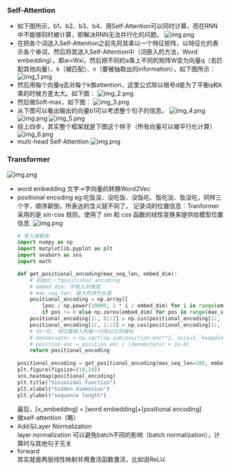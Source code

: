 



### Self-Attention
- 如下图所示，b1、b2、b3、b4、用Self-Attention可以同时计算，而在RNN中不能够同时被计算，即解决RNN无法并行化的问题。
![img.png](util_imgs1/img_7.png)
- 在把各个词送入Self-Attention之前先将其乘以一个特征矩阵，以特征化的表示各个单词，然后将其送入Self-Attention中（词嵌入的方法，Word embedding），即ai=Wxi，然后把不同的a乘上不同的矩阵W变为向量q（去匹配其他向量）、k（被匹配）、v（要被抽取出的information），如下图所示：
![img_1.png](util_imgs1/img_8.png)
- 然后用每个向量q去对每个k做attention，这里公式除以根号d是为了平衡q和k乘的时候方差太大。如下图：
![img_2.png](util_imgs1/img_9.png)
- 然后做Soft-max，如下图：
![img_3.png](util_imgs1/img_10.png)
- 从下图可以看出输出的向量b1可以考虑整个句子的信息。
![img_4.png](util_imgs1/img_11.png)
  ![img.png](util_imgs1/img_14.png)
![img_5.png](util_imgs1/img_12.png)
- 综上四步，其实整个框架就是下图这个样子（所有向量可以被平行化计算）
![img_6.png](util_imgs1/img_13.png)
- multi-head Self-Attention
  ![img.png](util_imgs1/img_16.png)
### Transformer
![img.png](util_imgs1/img_15.png)
- word embedding
  文字->字向量的转换Word2Vec
- positional encoding
  eg:吃饭没、没吃饭、没饭吃、饭吃没、饭没吃，同样三个字，顺序颠倒，所表达的含义就不同了。
  记录词的位置信息：Tranformer 采用的是 sin-cos 规则，使用了 sin 和 cos 函数的线性变换来提供给模型位置信息.
  ![img.png](util_imgs1/img_19.png)
    ```python
    # 导入依赖库
    import numpy as np
    import matplotlib.pyplot as plt
    import seaborn as sns
    import math
    
    def get_positional_encoding(max_seq_len, embed_dim):
        # 初始化一个positional encoding
        # embed_dim: 字嵌入的维度
        # max_seq_len: 最大的序列长度
        positional_encoding = np.array([
            [pos / np.power(10000, 2 * i / embed_dim) for i in range(embed_dim)]
            if pos != 0 else np.zeros(embed_dim) for pos in range(max_seq_len)])
        positional_encoding[1:, 0::2] = np.sin(positional_encoding[1:, 0::2])  # dim 2i 偶数
        positional_encoding[1:, 1::2] = np.cos(positional_encoding[1:, 1::2])  # dim 2i+1 奇数
        # 归一化, 用位置嵌入的每一行除以它的模长
        # denominator = np.sqrt(np.sum(position_enc**2, axis=1, keepdims=True))
        # position_enc = position_enc / (denominator + 1e-8)
        return positional_encoding
        
    positional_encoding = get_positional_encoding(max_seq_len=100, embed_dim=16)
    plt.figure(figsize=(10,10))
    sns.heatmap(positional_encoding)
    plt.title("Sinusoidal Function")
    plt.xlabel("hidden dimension")
    plt.ylabel("sequence length")
    
    ```
  最后，[x_embedding] = [word embedding]+[positional encoding]
- 做self-attention（略）
- Add与Layer Normalization\
  layer normalization 可以避免batch不同的影响（batch normalization），计算时与其他句子无关
- forward\
  其实就是两层线性映射并用激活函数激活，比如说ReLU.
  

  



